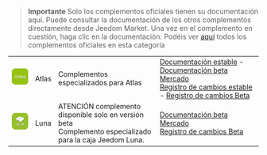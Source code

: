
>**Importante**
>Solo los complementos oficiales tienen su documentación aquí. Puede consultar la documentación de los otros complementos directamente desde Jeedom Market. Una vez en el complemento en cuestión, haga clic en la documentación.
>Podéis ver [aquí](https://market.jeedom.com/index.php?v=d&p=market&type=plugin&categorie=home+automation+protocol) todos los complementos oficiales en esta categoría


| | | | |
|--- | --- | --- | ---|
|<img src="atlas/atlas_icon.png" class="pluginLogo" width="100" />|Atlas|Complementos especializados para Atlas|[Documentación estable](atlas/index.md) - [Documentación beta](atlas/beta/index.md)<br/>[Mercado](https://market.jeedom.com/index.php?v=d&p=market_display&id=4195)<br/>[Registro de cambios estable](atlas/changelog.md) - [Registro de cambios Beta](atlas/beta/changelog.md)|
|<img src="luna/beta/luna_icon.png" class="pluginLogo" width="100" />|Luna|ATENCIÓN complemento disponible solo en versión beta<br/>Complemento especializado para la caja Jeedom Luna.|[Documentación beta](luna/beta/index.md)<br/>[Mercado](https://market.jeedom.com/index.php?v=d&p=market_display&id=4346)<br/>[Registro de cambios Beta](luna/beta/changelog.md)|
